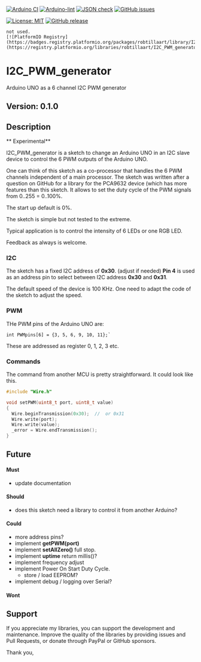 
[![Arduino CI](https://github.com/RobTillaart/I2C_PWM_generator/workflows/Arduino%20CI/badge.svg)](https://github.com/marketplace/actions/arduino_ci)
[![Arduino-lint](https://github.com/RobTillaart/I2C_PWM_generator/actions/workflows/arduino-lint.yml/badge.svg)](https://github.com/RobTillaart/I2C_PWM_generator/actions/workflows/arduino-lint.yml)
[![JSON check](https://github.com/RobTillaart/I2C_PWM_generator/actions/workflows/jsoncheck.yml/badge.svg)](https://github.com/RobTillaart/I2C_PWM_generator/actions/workflows/jsoncheck.yml)
[![GitHub issues](https://img.shields.io/github/issues/RobTillaart/I2C_PWM_generator.svg)](https://github.com/RobTillaart/I2C_PWM_generator/issues)

[![License: MIT](https://img.shields.io/badge/license-MIT-green.svg)](https://github.com/RobTillaart/I2C_PWM_generator/blob/master/LICENSE)
[![GitHub release](https://img.shields.io/github/release/RobTillaart/I2C_PWM_generator.svg?maxAge=3600)](https://github.com/RobTillaart/I2C_PWM_generator/releases)

```
not used.
[![PlatformIO Registry](https://badges.registry.platformio.org/packages/robtillaart/library/I2C_PWM_generator.svg)](https://registry.platformio.org/libraries/robtillaart/I2C_PWM_generator)
```

# I2C_PWM_generator

Arduino UNO as a 6 channel I2C PWM generator


## Version: 0.1.0

## Description

** Experimental**

I2C_PWM_generator is a sketch to change an Arduino UNO in an I2C slave device
to control the 6 PWM outputs of the Arduino UNO. 

One can think of this sketch as a co-processor that handles the 6 PWM channels
independent of a main processor. The sketch was written after a question on GitHub
for a library for the PCA9632 device (which has more features than this sketch.
It allows to set the duty cycle of the PWM signals from 0..255 = 0..100%.

The start up default is 0%.

The sketch is simple but not tested to the extreme.

Typical application is to control the intensity of 6 LEDs or one RGB LED.

Feedback as always is welcome.


### I2C

The sketch has a fixed I2C address of **0x30**. (adjust if needed)
**Pin 4** is used as an address pin to select between I2C address **0x30** and **0x31**.

The default speed of the device is 100 KHz.
One need to adapt the code of the sketch to adjust the speed.


### PWM

THe PWM pins of the Arduino UNO are:

```
int PWMpins[6] = {3, 5, 6, 9, 10, 11};`
```

These are addressed as register 0, 1, 2, 3 etc.


### Commands

The command from another MCU is pretty straightforward.
It could look like this.

```cpp
#include "Wire.h"

void setPWM(uint8_t port, uint8_t value)
{
  Wire.beginTransmission(0x30);  //  or 0x31
  Wire.write(port);
  Wire.write(value);
  _error = Wire.endTransmission();
}

```


## Future

#### Must

- update documentation

#### Should

- does this sketch need a library to control it from another Arduino?

#### Could

- more address pins?
- implement **getPWM(port)**
- implement **setAllZero()**  full stop.
- implement **uptime** return millis()?
- implement frequency adjust
- implement Power On Start Duty Cycle.
  - store / load EEPROM?
- implement debug / logging over Serial?


#### Wont


## Support

If you appreciate my libraries, you can support the development and maintenance.
Improve the quality of the libraries by providing issues and Pull Requests, or
donate through PayPal or GitHub sponsors.

Thank you,


